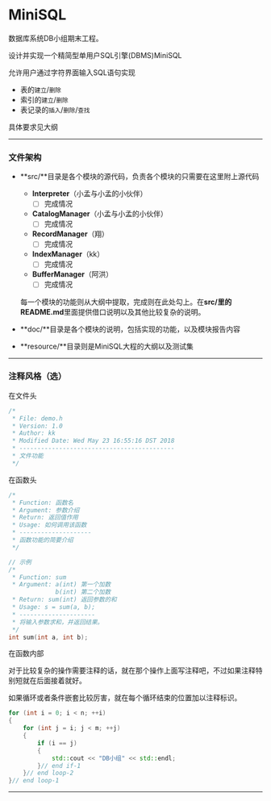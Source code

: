 # MiniSQL

数据库系统DB小组期末工程。

设计并实现一个精简型单用户SQL引擎(DBMS)MiniSQL

允许用户通过字符界面输入SQL语句实现

- 表的`建立`/`删除`
- 索引的`建立`/`删除`
- 表记录的`插入`/`删除`/`查找`

具体要求见大纲

----

### 文件架构

- **src/**目录是各个模块的源代码，负责各个模块的只需要在这里附上源代码

  - **Interpreter**（小孟与小孟的小伙伴）
    - [ ] 完成情况
  - **CatalogManager**（小孟与小孟的小伙伴）
    - [ ] 完成情况
  - **RecordManager**（翔）
    - [ ] 完成情况
  - **IndexManager**（kk）
    - [ ] 完成情况
  - **BufferManager**（阿洪）
    - [ ] 完成情况

  每一个模块的功能则从大纲中提取，完成则在此处勾上。在**src/**里的**README.md**里面提供借口说明以及其他比较复杂的说明。

- **doc/**目录是各个模块的说明，包括实现的功能，以及模块报告内容

- **resource/**目录则是MiniSQL大程的大纲以及测试集

---

### 注释风格（选）

在文件头

```c++
/*
 * File: demo.h
 * Version: 1.0
 * Author: kk
 * Modified Date: Wed May 23 16:55:16 DST 2018
 * -------------------------------------------
 * 文件功能
 */
```

在函数头

```c++
/*
 * Function: 函数名
 * Argument: 参数介绍
 * Return: 返回值作用
 * Usage: 如何调用该函数
 * --------------------
 * 函数功能的简要介绍
 */

// 示例
/*
 * Function: sum
 * Argument: a(int) 第一个加数
             b(int) 第二个加数
 * Return: sum(int) 返回参数的和
 * Usage: s = sum(a, b);
 * ---------------------
 * 将输入参数求和，并返回结果。
 */
int sum(int a, int b);
```

在函数内部

对于比较复杂的操作需要注释的话，就在那个操作上面写注释吧，不过如果注释特别短就在后面接着就好。

如果循环或者条件嵌套比较厉害，就在每个循环结束的位置加以注释标识。

```c++
for (int i = 0; i < n; ++i)
{
    for (int j = i; j < m; ++j)
    {
        if (i == j)
        {
            std::cout << "DB小组" << std::endl;
        }// end if-1
    }// end loop-2
}// end loop-1
```

---

